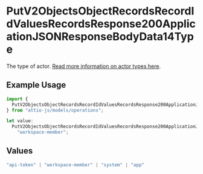 # PutV2ObjectsObjectRecordsRecordIdValuesRecordsResponse200ApplicationJSONResponseBodyData14Type

The type of actor. [Read more information on actor types here](/docs/actors).

## Example Usage

```typescript
import {
  PutV2ObjectsObjectRecordsRecordIdValuesRecordsResponse200ApplicationJSONResponseBodyData14Type,
} from "attio-js/models/operations";

let value:
  PutV2ObjectsObjectRecordsRecordIdValuesRecordsResponse200ApplicationJSONResponseBodyData14Type =
    "workspace-member";
```

## Values

```typescript
"api-token" | "workspace-member" | "system" | "app"
```